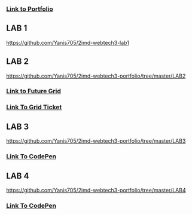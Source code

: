 ### [Link to Portfolio](https://github.com/Yanis705/2imd-webtech3-portfolio)

## LAB 1
https://github.com/Yanis705/2imd-webtech3-lab1


## LAB 2
https://github.com/Yanis705/2imd-webtech3-portfolio/tree/master/LAB2
### [Link to Future Grid](https://codepen.io/Yanis705/pen/ExjXdEK)
### [Link To Grid Ticket](https://codepen.io/Yanis705/pen/OJVgBzE)


## LAB 3
https://github.com/Yanis705/2imd-webtech3-portfolio/tree/master/LAB3
### [Link To CodePen](https://codepen.io/Yanis705/pen/oNXMbVx)


## LAB 4
https://github.com/Yanis705/2imd-webtech3-portfolio/tree/master/LAB4
### [Link To CodePen](https://codepen.io/Yanis705/pen/KKpBxLx)
